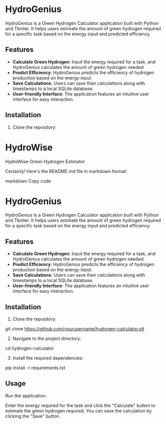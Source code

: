 # HydroGenius

HydroGenius is a Green Hydrogen Calculator application built with Python and Tkinter. It helps users estimate the amount of green hydrogen required for a specific task based on the energy input and predicted efficiency.

## Features

- **Calculate Green Hydrogen**: Input the energy required for a task, and HydroGenius calculates the amount of green hydrogen needed.
- **Predict Efficiency**: HydroGenius predicts the efficiency of hydrogen production based on the energy input.
- **Save Calculations**: Users can save their calculations along with timestamps to a local SQLite database.
- **User-friendly Interface**: The application features an intuitive user interface for easy interaction.

## Installation

1. Clone the repository:

# HydroWise
HydroWise-Green Hydrogen Estimator


Certainly! Here's the README.md file in markdown format:

markdown
Copy code
# HydroGenius

HydroGenius is a Green Hydrogen Calculator application built with Python and Tkinter. It helps users estimate the amount of green hydrogen required for a specific task based on the energy input and predicted efficiency.

## Features

- **Calculate Green Hydrogen**: Input the energy required for a task, and HydroGenius calculates the amount of green hydrogen needed.
- **Predict Efficiency**: HydroGenius predicts the efficiency of hydrogen production based on the energy input.
- **Save Calculations**: Users can save their calculations along with timestamps to a local SQLite database.
- **User-friendly Interface**: The application features an intuitive user interface for easy interaction.

## Installation

1. Clone the repository:

git clone https://github.com/yourusername/hydrogen-calculator.git

2. Navigate to the project directory:

cd hydrogen-calculator

3. Install the required dependencies:

pip install -r requirements.txt

## Usage

Run the application:

Enter the energy required for the task and click the "Calculate" button to estimate the green hydrogen required. You can save the calculation by clicking the "Save" button.

